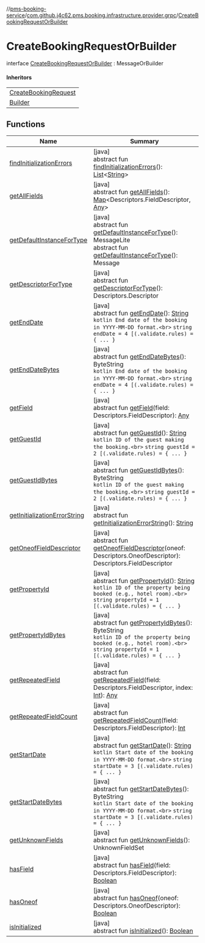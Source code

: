 //[pms-booking-service](../../../index.md)/[com.github.j4c62.pms.booking.infrastructure.provider.grpc](../index.md)/[CreateBookingRequestOrBuilder](index.md)

# CreateBookingRequestOrBuilder

interface [CreateBookingRequestOrBuilder](index.md) : MessageOrBuilder

#### Inheritors

| |
|---|
| [CreateBookingRequest](../-create-booking-request/index.md) |
| [Builder](../-create-booking-request/-builder/index.md) |

## Functions

| Name                                                                                                                                                 | Summary                                                                                                                                                                                                                                                                                                                                                                 |
|------------------------------------------------------------------------------------------------------------------------------------------------------|-------------------------------------------------------------------------------------------------------------------------------------------------------------------------------------------------------------------------------------------------------------------------------------------------------------------------------------------------------------------------|
| [findInitializationErrors](../../io.envoyproxy.pgv.validate/-validate/-timestamp-rules-or-builder/index.md#1227463831%2FFunctions%2F-1170581573)     | [java]<br>abstract fun [findInitializationErrors](../../io.envoyproxy.pgv.validate/-validate/-timestamp-rules-or-builder/index.md#1227463831%2FFunctions%2F-1170581573)(): [List](https://docs.oracle.com/en/java/javase/23/docs/api/java.base/java/util/List.html)&lt;[String](https://docs.oracle.com/en/java/javase/23/docs/api/java.base/java/lang/String.html)&gt; |
| [getAllFields](../../io.envoyproxy.pgv.validate/-validate/-timestamp-rules-or-builder/index.md#-1735213033%2FFunctions%2F-1170581573)                | [java]<br>abstract fun [getAllFields](../../io.envoyproxy.pgv.validate/-validate/-timestamp-rules-or-builder/index.md#-1735213033%2FFunctions%2F-1170581573)(): [Map](https://docs.oracle.com/en/java/javase/23/docs/api/java.base/java/util/Map.html)&lt;Descriptors.FieldDescriptor, [Any](https://kotlinlang.org/api/core/kotlin-stdlib/kotlin/-any/index.html)&gt;  |
| [getDefaultInstanceForType](../../io.envoyproxy.pgv.validate/-validate/-timestamp-rules/-builder/index.md#-889905270%2FFunctions%2F-1170581573)      | [java]<br>abstract fun [getDefaultInstanceForType](../../io.envoyproxy.pgv.validate/-validate/-timestamp-rules/-builder/index.md#-889905270%2FFunctions%2F-1170581573)(): MessageLite<br>abstract fun [getDefaultInstanceForType](../../io.envoyproxy.pgv.validate/-validate/-timestamp-rules-or-builder/index.md#1172508988%2FFunctions%2F-1170581573)(): Message      |
| [getDescriptorForType](../../io.envoyproxy.pgv.validate/-validate/-timestamp-rules-or-builder/index.md#-2023656483%2FFunctions%2F-1170581573)        | [java]<br>abstract fun [getDescriptorForType](../../io.envoyproxy.pgv.validate/-validate/-timestamp-rules-or-builder/index.md#-2023656483%2FFunctions%2F-1170581573)(): Descriptors.Descriptor                                                                                                                                                                          |
| [getEndDate](get-end-date.md)                                                                                                                        | [java]<br>abstract fun [getEndDate](get-end-date.md)(): [String](https://docs.oracle.com/en/java/javase/23/docs/api/java.base/java/lang/String.html)<br>```kotlin End date of the booking in YYYY-MM-DD format.<br>``` `string endDate = 4 [(.validate.rules) = { ... }`                                                                                                |
| [getEndDateBytes](get-end-date-bytes.md)                                                                                                             | [java]<br>abstract fun [getEndDateBytes](get-end-date-bytes.md)(): ByteString<br>```kotlin End date of the booking in YYYY-MM-DD format.<br>``` `string endDate = 4 [(.validate.rules) = { ... }`                                                                                                                                                                       |
| [getField](../../io.envoyproxy.pgv.validate/-validate/-timestamp-rules-or-builder/index.md#-728711289%2FFunctions%2F-1170581573)                     | [java]<br>abstract fun [getField](../../io.envoyproxy.pgv.validate/-validate/-timestamp-rules-or-builder/index.md#-728711289%2FFunctions%2F-1170581573)(field: Descriptors.FieldDescriptor): [Any](https://kotlinlang.org/api/core/kotlin-stdlib/kotlin/-any/index.html)                                                                                                |
| [getGuestId](get-guest-id.md)                                                                                                                        | [java]<br>abstract fun [getGuestId](get-guest-id.md)(): [String](https://docs.oracle.com/en/java/javase/23/docs/api/java.base/java/lang/String.html)<br>```kotlin ID of the guest making the booking.<br>``` `string guestId = 2 [(.validate.rules) = { ... }`                                                                                                          |
| [getGuestIdBytes](get-guest-id-bytes.md)                                                                                                             | [java]<br>abstract fun [getGuestIdBytes](get-guest-id-bytes.md)(): ByteString<br>```kotlin ID of the guest making the booking.<br>``` `string guestId = 2 [(.validate.rules) = { ... }`                                                                                                                                                                                 |
| [getInitializationErrorString](../../io.envoyproxy.pgv.validate/-validate/-timestamp-rules-or-builder/index.md#-106143432%2FFunctions%2F-1170581573) | [java]<br>abstract fun [getInitializationErrorString](../../io.envoyproxy.pgv.validate/-validate/-timestamp-rules-or-builder/index.md#-106143432%2FFunctions%2F-1170581573)(): [String](https://docs.oracle.com/en/java/javase/23/docs/api/java.base/java/lang/String.html)                                                                                             |
| [getOneofFieldDescriptor](../../io.envoyproxy.pgv.validate/-validate/-timestamp-rules-or-builder/index.md#1767160798%2FFunctions%2F-1170581573)      | [java]<br>abstract fun [getOneofFieldDescriptor](../../io.envoyproxy.pgv.validate/-validate/-timestamp-rules-or-builder/index.md#1767160798%2FFunctions%2F-1170581573)(oneof: Descriptors.OneofDescriptor): Descriptors.FieldDescriptor                                                                                                                                 |
| [getPropertyId](get-property-id.md)                                                                                                                  | [java]<br>abstract fun [getPropertyId](get-property-id.md)(): [String](https://docs.oracle.com/en/java/javase/23/docs/api/java.base/java/lang/String.html)<br>```kotlin ID of the property being booked (e.g., hotel room).<br>``` `string propertyId = 1 [(.validate.rules) = { ... }`                                                                                 |
| [getPropertyIdBytes](get-property-id-bytes.md)                                                                                                       | [java]<br>abstract fun [getPropertyIdBytes](get-property-id-bytes.md)(): ByteString<br>```kotlin ID of the property being booked (e.g., hotel room).<br>``` `string propertyId = 1 [(.validate.rules) = { ... }`                                                                                                                                                        |
| [getRepeatedField](../../io.envoyproxy.pgv.validate/-validate/-timestamp-rules-or-builder/index.md#1425494465%2FFunctions%2F-1170581573)             | [java]<br>abstract fun [getRepeatedField](../../io.envoyproxy.pgv.validate/-validate/-timestamp-rules-or-builder/index.md#1425494465%2FFunctions%2F-1170581573)(field: Descriptors.FieldDescriptor, index: [Int](https://kotlinlang.org/api/core/kotlin-stdlib/kotlin/-int/index.html)): [Any](https://kotlinlang.org/api/core/kotlin-stdlib/kotlin/-any/index.html)    |
| [getRepeatedFieldCount](../../io.envoyproxy.pgv.validate/-validate/-timestamp-rules-or-builder/index.md#-950528252%2FFunctions%2F-1170581573)        | [java]<br>abstract fun [getRepeatedFieldCount](../../io.envoyproxy.pgv.validate/-validate/-timestamp-rules-or-builder/index.md#-950528252%2FFunctions%2F-1170581573)(field: Descriptors.FieldDescriptor): [Int](https://kotlinlang.org/api/core/kotlin-stdlib/kotlin/-int/index.html)                                                                                   |
| [getStartDate](get-start-date.md)                                                                                                                    | [java]<br>abstract fun [getStartDate](get-start-date.md)(): [String](https://docs.oracle.com/en/java/javase/23/docs/api/java.base/java/lang/String.html)<br>```kotlin Start date of the booking in YYYY-MM-DD format.<br>``` `string startDate = 3 [(.validate.rules) = { ... }`                                                                                        |
| [getStartDateBytes](get-start-date-bytes.md)                                                                                                         | [java]<br>abstract fun [getStartDateBytes](get-start-date-bytes.md)(): ByteString<br>```kotlin Start date of the booking in YYYY-MM-DD format.<br>``` `string startDate = 3 [(.validate.rules) = { ... }`                                                                                                                                                               |
| [getUnknownFields](../../io.envoyproxy.pgv.validate/-validate/-timestamp-rules-or-builder/index.md#-1388384690%2FFunctions%2F-1170581573)            | [java]<br>abstract fun [getUnknownFields](../../io.envoyproxy.pgv.validate/-validate/-timestamp-rules-or-builder/index.md#-1388384690%2FFunctions%2F-1170581573)(): UnknownFieldSet                                                                                                                                                                                     |
| [hasField](../../io.envoyproxy.pgv.validate/-validate/-timestamp-rules-or-builder/index.md#2095008451%2FFunctions%2F-1170581573)                     | [java]<br>abstract fun [hasField](../../io.envoyproxy.pgv.validate/-validate/-timestamp-rules-or-builder/index.md#2095008451%2FFunctions%2F-1170581573)(field: Descriptors.FieldDescriptor): [Boolean](https://kotlinlang.org/api/core/kotlin-stdlib/kotlin/-boolean/index.html)                                                                                        |
| [hasOneof](../../io.envoyproxy.pgv.validate/-validate/-timestamp-rules-or-builder/index.md#687391779%2FFunctions%2F-1170581573)                      | [java]<br>abstract fun [hasOneof](../../io.envoyproxy.pgv.validate/-validate/-timestamp-rules-or-builder/index.md#687391779%2FFunctions%2F-1170581573)(oneof: Descriptors.OneofDescriptor): [Boolean](https://kotlinlang.org/api/core/kotlin-stdlib/kotlin/-boolean/index.html)                                                                                         |
| [isInitialized](../../io.envoyproxy.pgv.validate/-validate/-timestamp-rules-or-builder/index.md#-786502173%2FFunctions%2F-1170581573)                | [java]<br>abstract fun [isInitialized](../../io.envoyproxy.pgv.validate/-validate/-timestamp-rules-or-builder/index.md#-786502173%2FFunctions%2F-1170581573)(): [Boolean](https://kotlinlang.org/api/core/kotlin-stdlib/kotlin/-boolean/index.html)                                                                                                                     |